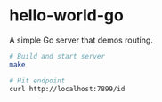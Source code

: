 # hello-world-go
A simple Go server that demos routing.

```bash
# Build and start server
make

# Hit endpoint
curl http://localhost:7899/id
```